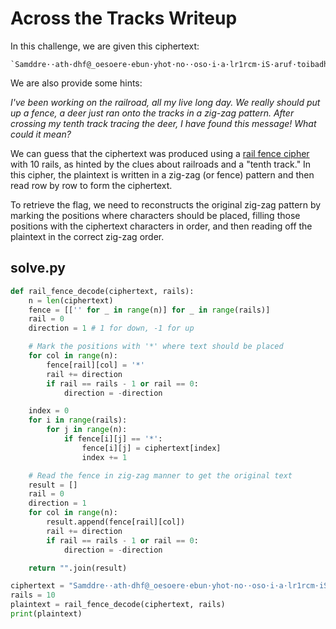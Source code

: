 # Across the Tracks Writeup

In this challenge, we are given this ciphertext:
```
`Samddre··ath·dhf@_oesoere·ebun·yhot·no··oso·i·a·lr1rcm·iS·aruf·toibadhn·nadpikudynea{l_oeee·ch·oide·f·n·aoe·sae·aonbdhgo_so·rr.i·tYnl·s·tdot·xs·hdtyy'·.t·cfrlca·epeo·iufiyi.t·yaaf·.a.·ts··tn33}i·tvhr·.tooho···rlmwuI·h·e·iHshonppsoleaseecrtudIdet.·n·BtIpdheiorcihr·or·ovl·c··i·acn·t·su··ootr·:b3cesslyedheIath·e·_`
```
We are also provide some hints:

*I've been working on the railroad, all my live long day. We really should put up a fence, a deer just ran onto the tracks in a zig-zag pattern. After crossing my _tenth_ track tracing the deer, I have found this message! What could it mean?*


We can guess that the ciphertext was produced using a [rail fence cipher](https://en.wikipedia.org/wiki/Rail_fence_cipher) with 10 rails, as hinted by the clues about railroads and a "tenth track." In this cipher, the plaintext is written in a zig-zag (or fence) pattern and then read row by row to form the ciphertext. 

To retrieve the flag, we need to reconstructs the original zig-zag pattern by marking the positions where characters should be placed, filling those positions with the ciphertext characters in order, and then reading off the plaintext in the correct zig-zag order.

## solve.py

```py
def rail_fence_decode(ciphertext, rails):
    n = len(ciphertext)
    fence = [['' for _ in range(n)] for _ in range(rails)]
    rail = 0
    direction = 1 # 1 for down, -1 for up

    # Mark the positions with '*' where text should be placed
    for col in range(n):
        fence[rail][col] = '*'
        rail += direction
        if rail == rails - 1 or rail == 0:
            direction = -direction

    index = 0
    for i in range(rails):
        for j in range(n):
            if fence[i][j] == '*':
                fence[i][j] = ciphertext[index]
                index += 1

    # Read the fence in zig-zag manner to get the original text
    result = []
    rail = 0
    direction = 1
    for col in range(n):
        result.append(fence[rail][col])
        rail += direction
        if rail == rails - 1 or rail == 0:
            direction = -direction

    return "".join(result)

ciphertext = "Samddre··ath·dhf@_oesoere·ebun·yhot·no··oso·i·a·lr1rcm·iS·aruf·toibadhn·nadpikudynea{l_oeee·ch·oide·f·n·aoe·sae·aonbdhgo_so·rr.i·tYnl·s·tdot·xs·hdtyy'·.t·cfrlca·epeo·iufiyi.t·yaaf·.a.·ts··tn33}i·tvhr·.tooho···rlmwuI·h·e·iHshonppsoleaseecrtudIdet.·n·BtIpdheiorcihr·or·ovl·c··i·acn·t·su··ootr·:b3cesslyedheIath·e·_"
rails = 10
plaintext = rail_fence_decode(ciphertext, rails)
print(plaintext)
```
